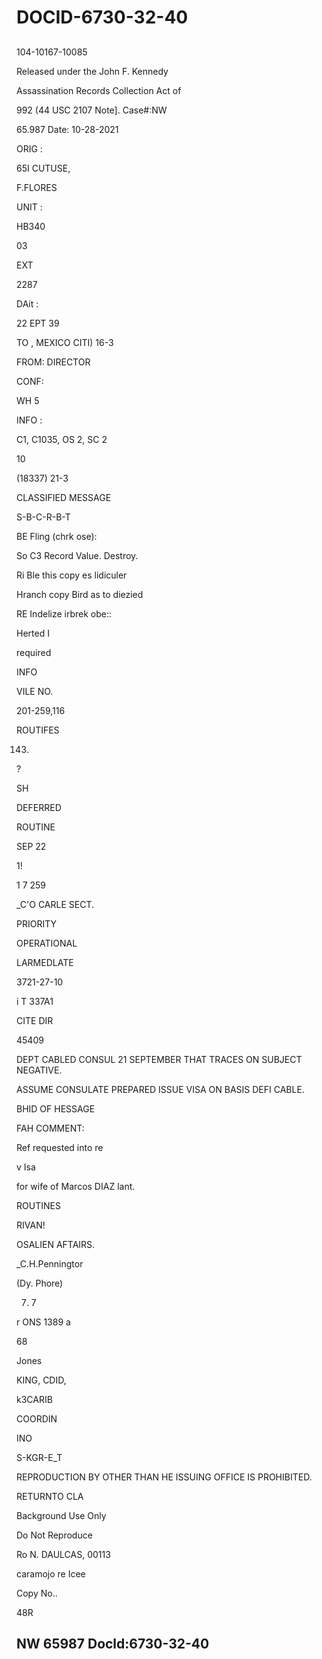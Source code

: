 # DOCID-6730-32-40

##
104-10167-10085

Released under the John F. Kennedy

Assassination Records Collection Act of

992 (44 USC 2107 Note]. Case#:NW

65.987 Date: 10-28-2021

ORIG :

65I CUTUSE,

F.FLORES

UNIT :

HB340

03

EXT

2287

DAit :

22 EPT 39

TO , MEXICO CITI) 16-3

FROM: DIRECTOR

CONF:

WH 5

INFO :

C1, C1035, OS 2, SC 2

10

(18337) 21-3

CLASSIFIED MESSAGE

S-B-C-R-B-T

BE Fling (chrk ose):

So C3 Record Value. Destroy.

Ri Ble this copy es lidiculer

Hranch copy Bird as to diezied

RE Indelize irbrek obe::

Herted I

required

INFO

VILE NO.

201-259,116

ROUTIFES

143)

?

SH

DEFERRED

ROUTINE

SEP 22

1!

1 7 259

_C'O CARLE SECT.

PRIORITY

OPERATIONAL

LARMEDLATE

3721-27-10

i T 337A1

CITE DIR

45409

DEPT CABLED CONSUL 21 SEPTEMBER THAT TRACES ON SUBJECT NEGATIVE.

ASSUME CONSULATE PREPARED ISSUE VISA ON BASIS DEFI CABLE.

BHID OF HESSAGE

FAH COMMENT:

Ref requested into re

v Isa

for wife of Marcos DIAZ lant.

ROUTINES

RIVAN!

OSALIEN AFTAIRS.

_C.H.Penningtor

(Dy. Phore)

7. 7

r ONS 1389 a

68

Jones

KING, CDID,

k3CARIB

COORDIN

INO

S-KGR-E_T

REPRODUCTION BY OTHER THAN HE ISSUING OFFICE IS PROHIBITED.

RETURNTO CLA

Background Use Only

Do Not Reproduce

Ro N. DAULCAS, 00113

caramojo re Icee

Copy No..

48R

NW 65987 Docld:6730-32-40
---

